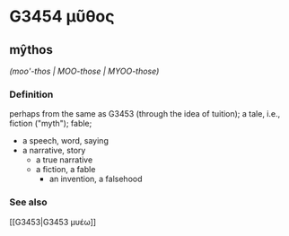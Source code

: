 # G3454 μῦθος

## mŷthos

_(moo'-thos | MOO-those | MYOO-those)_

### Definition

perhaps from the same as G3453 (through the idea of tuition); a tale, i.e., fiction ("myth"); fable; 

- a speech, word, saying
- a narrative, story
  - a true narrative
  - a fiction, a fable
    - an invention, a falsehood

### See also

[[G3453|G3453 μυέω]]
